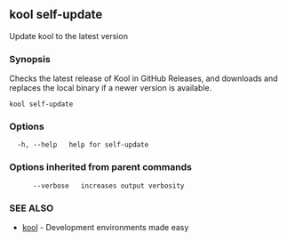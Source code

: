 ## kool self-update

Update kool to the latest version

### Synopsis

Checks the latest release of Kool in GitHub Releases, and downloads and replaces the local binary if a newer version is available.

```
kool self-update
```

### Options

```
  -h, --help   help for self-update
```

### Options inherited from parent commands

```
      --verbose   increases output verbosity
```

### SEE ALSO

* [kool](kool)	 - Development environments made easy

